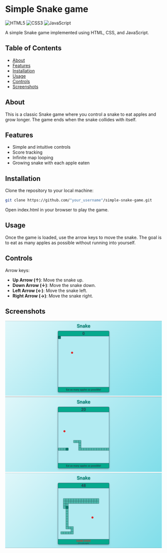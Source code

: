 # Simple Snake game
![HTML5](https://img.shields.io/badge/html5-%23E34F26.svg?style=for-the-badge&logo=html5&logoColor=white)
![CSS3](https://img.shields.io/badge/css3-%231572B6.svg?style=for-the-badge&logo=css3&logoColor=white)
![JavaScript](https://img.shields.io/badge/javascript-%23323330.svg?style=for-the-badge&logo=javascript&logoColor=%23F7DF1E)

A simple Snake game implemented using HTML, CSS, and JavaScript.

## Table of Contents
- [About](#about)
- [Features](#features)
- [Installation](#installation)
- [Usage](#usage)
- [Controls](#controls)
- [Screenshots](#screenshots)

## About
This is a classic Snake game where you control a snake to eat apples and grow longer. The game ends when the snake collides with itself.

## Features
- Simple and intuitive controls
- Score tracking
- Infinite map looping
- Growing snake with each apple eaten

## Installation
Clone the repository to your local machine:
```bash
git clone https://github.com/"your_username"/simple-snake-game.git
```

Open index.html in your browser to play the game.

## Usage
Once the game is loaded, use the arrow keys to move the snake. The goal is to eat as many apples as possible without running into yourself.

## Controls
Arrow keys:
- **Up Arrow (↑)**: Move the snake up.
- **Down Arrow (↓)**: Move the snake down.
- **Left Arrow (←)**: Move the snake left.
- **Right Arrow (→)**: Move the snake right.

## Screenshots
![Start Game Screenshot](screenshots/start_game.PNG)
![Gameplay Screenshot](screenshots/gameplay.PNG)
![Game Over Screenshot](screenshots/game_over.PNG)
